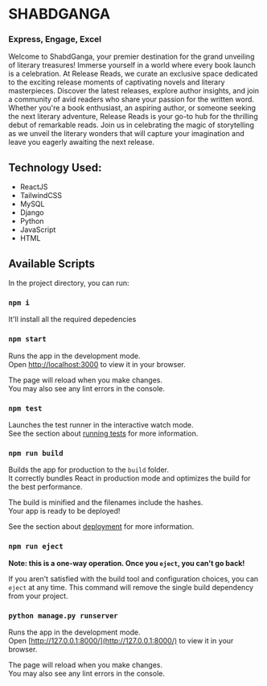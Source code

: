 # SHABDGANGA
### Express, Engage, Excel

Welcome to ShabdGanga, your premier destination for the grand unveiling of literary treasures! Immerse yourself in a world where every book launch is a celebration. At Release Reads, we curate an exclusive space dedicated to the exciting release moments of captivating novels and literary masterpieces. Discover the latest releases, explore author insights, and join a community of avid readers who share your passion for the written word. Whether you're a book enthusiast, an aspiring author, or someone seeking the next literary adventure, Release Reads is your go-to hub for the thrilling debut of remarkable reads. Join us in celebrating the magic of storytelling as we unveil the literary wonders that will capture your imagination and leave you eagerly awaiting the next release.

## Technology Used:

- ReactJS
- TailwindCSS
- MySQL
- Django
- Python
- JavaScript
- HTML

## Available Scripts

In the project directory, you can run:

### `npm i`

It'll install all the required depedencies

### `npm start`

Runs the app in the development mode.\
Open [http://localhost:3000](http://localhost:3000) to view it in your browser.

The page will reload when you make changes.\
You may also see any lint errors in the console.

### `npm test`

Launches the test runner in the interactive watch mode.\
See the section about [running tests](https://facebook.github.io/create-react-app/docs/running-tests) for more information.

### `npm run build`

Builds the app for production to the `build` folder.\
It correctly bundles React in production mode and optimizes the build for the best performance.

The build is minified and the filenames include the hashes.\
Your app is ready to be deployed!

See the section about [deployment](https://facebook.github.io/create-react-app/docs/deployment) for more information.

### `npm run eject`

**Note: this is a one-way operation. Once you `eject`, you can't go back!**

If you aren't satisfied with the build tool and configuration choices, you can `eject` at any time. This command will remove the single build dependency from your project.

### `python manage.py runserver`

Runs the app in the development mode.\
Open [http://127.0.0.1:8000/](http://127.0.0.1:8000/) to view it in your browser.

The page will reload when you make changes.\
You may also see any lint errors in the console.
